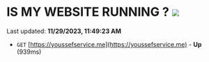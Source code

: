 # IS MY WEBSITE RUNNING ? [![](https://img.shields.io/static/v1?label=Sponsor&message=%E2%9D%A4&logo=GitHub&color=%23fe8e86)](https://github.com/sponsors/<username>)

Last updated: **11/29/2023, 11:49:23 AM**

- `GET` [https://youssefservice.me](https://youssefservice.me) - **Up** (939ms)
